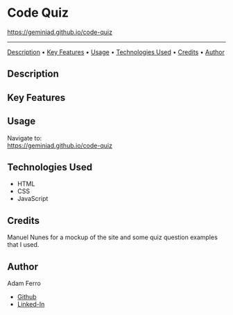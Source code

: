 # Code Quiz

<https://geminiad.github.io/code-quiz>

------------------------------------------------------

<a href="#description">Description</a> •
<a href="#key-features">Key Features</a> •
<a href="#usage">Usage</a> •
<a href="#technologies-used">Technologies Used</a> •
<a href="#credits">Credits</a> •
<a href="#author">Author</a>

## Description

## Key Features

## Usage

Navigate to:   
<https://geminiad.github.io/code-quiz>

## Technologies Used

- HTML
- CSS
- JavaScript

## Credits

Manuel Nunes for a mockup of the site and some quiz question examples that I used.

## Author

Adam Ferro
- [Github](https://github.com/GeminiAd)
- [Linked-In](https://www.linkedin.com/in/adam-ferro)